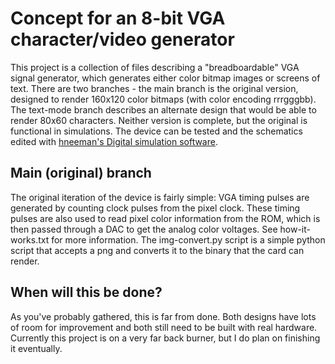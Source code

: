 # Concept for an 8-bit VGA character/video generator

This project is a collection of files describing a "breadboardable" VGA signal generator, which generates either color bitmap images or screens of text.
There are two branches - the main branch is the original version, designed to render 160x120 color bitmaps (with color encoding rrrgggbb). The text-mode branch describes an alternate design that would be able to render 80x60 characters. Neither version is complete, but the original is functional in simulations.
The device can be tested and the schematics edited with [hneeman's Digital simulation software](https://github.com/hneemann/Digital).

## Main (original) branch
The original iteration of the device is fairly simple: VGA timing pulses are generated by counting clock pulses from the pixel clock. These timing pulses are also used to read pixel color information from the ROM, which is then passed through a DAC to get the analog color voltages. See how-it-works.txt for more information.
The img-convert.py script is a simple python script that accepts a png and converts it to the binary that the card can render.

## When will this be done?
As you've probably gathered, this is far from done. Both designs have lots of room for improvement and both still need to be built with real hardware. Currently this project is on a very far back burner, but I do plan on finishing it eventually.
